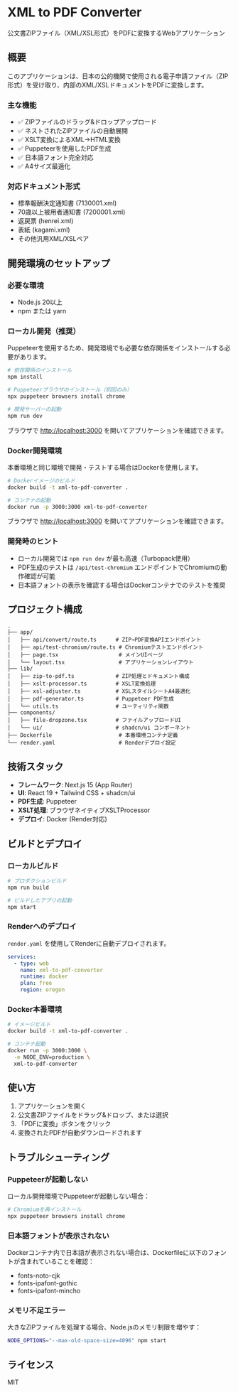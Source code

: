 # XML to PDF Converter

公文書ZIPファイル（XML/XSL形式）をPDFに変換するWebアプリケーション

## 概要

このアプリケーションは、日本の公的機関で使用される電子申請ファイル（ZIP形式）を受け取り、内部のXML/XSLドキュメントをPDFに変換します。

### 主な機能

- ✅ ZIPファイルのドラッグ&ドロップアップロード
- ✅ ネストされたZIPファイルの自動展開
- ✅ XSLT変換によるXML→HTML変換
- ✅ Puppeteerを使用したPDF生成
- ✅ 日本語フォント完全対応
- ✅ A4サイズ最適化

### 対応ドキュメント形式

- 標準報酬決定通知書 (7130001.xml)
- 70歳以上被用者通知書 (7200001.xml)
- 返戻票 (henrei.xml)
- 表紙 (kagami.xml)
- その他汎用XML/XSLペア

## 開発環境のセットアップ

### 必要な環境

- Node.js 20以上
- npm または yarn

### ローカル開発（推奨）

Puppeteerを使用するため、開発環境でも必要な依存関係をインストールする必要があります。

```bash
# 依存関係のインストール
npm install

# Puppeteerブラウザのインストール（初回のみ）
npx puppeteer browsers install chrome

# 開発サーバーの起動
npm run dev
```

ブラウザで [http://localhost:3000](http://localhost:3000) を開いてアプリケーションを確認できます。

### Docker開発環境

本番環境と同じ環境で開発・テストする場合はDockerを使用します。

```bash
# Dockerイメージのビルド
docker build -t xml-to-pdf-converter .

# コンテナの起動
docker run -p 3000:3000 xml-to-pdf-converter
```

ブラウザで [http://localhost:3000](http://localhost:3000) を開いてアプリケーションを確認できます。

### 開発時のヒント

- ローカル開発では `npm run dev` が最も高速（Turbopack使用）
- PDF生成のテストは `/api/test-chromium` エンドポイントでChromiumの動作確認が可能
- 日本語フォントの表示を確認する場合はDockerコンテナでのテストを推奨

## プロジェクト構成

```
.
├── app/
│   ├── api/convert/route.ts      # ZIP→PDF変換APIエンドポイント
│   ├── api/test-chromium/route.ts # Chromiumテストエンドポイント
│   ├── page.tsx                   # メインUIページ
│   └── layout.tsx                 # アプリケーションレイアウト
├── lib/
│   ├── zip-to-pdf.ts             # ZIP処理とドキュメント構成
│   ├── xslt-processor.ts         # XSLT変換処理
│   ├── xsl-adjuster.ts           # XSLスタイルシートA4最適化
│   ├── pdf-generator.ts          # Puppeteer PDF生成
│   └── utils.ts                  # ユーティリティ関数
├── components/
│   ├── file-dropzone.tsx         # ファイルアップロードUI
│   └── ui/                       # shadcn/ui コンポーネント
├── Dockerfile                     # 本番環境コンテナ定義
└── render.yaml                    # Renderデプロイ設定
```

## 技術スタック

- **フレームワーク**: Next.js 15 (App Router)
- **UI**: React 19 + Tailwind CSS + shadcn/ui
- **PDF生成**: Puppeteer
- **XSLT処理**: ブラウザネイティブXSLTProcessor
- **デプロイ**: Docker (Render対応)

## ビルドとデプロイ

### ローカルビルド

```bash
# プロダクションビルド
npm run build

# ビルドしたアプリの起動
npm start
```

### Renderへのデプロイ

`render.yaml` を使用してRenderに自動デプロイされます。

```yaml
services:
  - type: web
    name: xml-to-pdf-converter
    runtime: docker
    plan: free
    region: oregon
```

### Docker本番環境

```bash
# イメージビルド
docker build -t xml-to-pdf-converter .

# コンテナ起動
docker run -p 3000:3000 \
  -e NODE_ENV=production \
  xml-to-pdf-converter
```

## 使い方

1. アプリケーションを開く
2. 公文書ZIPファイルをドラッグ&ドロップ、または選択
3. 「PDFに変換」ボタンをクリック
4. 変換されたPDFが自動ダウンロードされます

## トラブルシューティング

### Puppeteerが起動しない

ローカル開発環境でPuppeteerが起動しない場合：

```bash
# Chromiumを再インストール
npx puppeteer browsers install chrome
```

### 日本語フォントが表示されない

Dockerコンテナ内で日本語が表示されない場合は、Dockerfileに以下のフォントが含まれていることを確認：

- fonts-noto-cjk
- fonts-ipafont-gothic
- fonts-ipafont-mincho

### メモリ不足エラー

大きなZIPファイルを処理する場合、Node.jsのメモリ制限を増やす：

```bash
NODE_OPTIONS="--max-old-space-size=4096" npm start
```

## ライセンス

MIT
